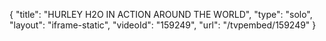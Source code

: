 {
    "title": "HURLEY H2O IN ACTION AROUND THE WORLD",
    "type": "solo",
    "layout": "iframe-static",
    "videoId": "159249",
    "url": "\/tvpembed\/159249"
}